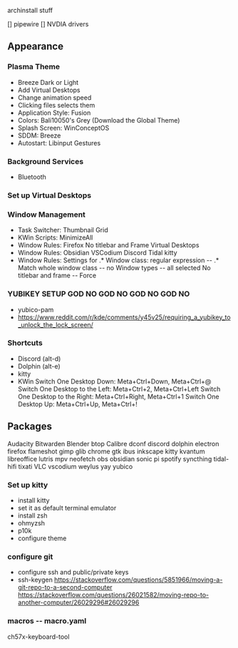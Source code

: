 archinstall stuff

[] pipewire
[] NVDIA drivers
## Appearance 
### **Plasma Theme**
- Breeze Dark or Light
- Add Virtual Desktops 
- Change animation speed 
- Clicking files selects them 
- Application Style: Fusion
- Colors: Bali10050's Grey (Download the Global Theme)
- Splash Screen: WinConceptOS
- SDDM: Breeze 
- Autostart: Libinput Gestures

### Background Services
- Bluetooth

### Set up Virtual Desktops

### Window Management
- Task Switcher: Thumbnail Grid 
- KWin Scripts: MinimizeAll
- Window Rules: Firefox 
	No titlebar and Frame 
	Virtual Desktops 
- Window Rules: Obsidian VSCodium Discord Tidal kitty 
- Window Rules: Settings for .*
	Window class: regular expression -- .* 
	Match whole window class -- no
	Window types -- all selected
	No titlebar and frame -- Force

### YUBIKEY SETUP GOD NO GOD NO GOD NO GOD NO
- yubico-pam 
- https://www.reddit.com/r/kde/comments/y45v25/requiring_a_yubikey_to_unlock_the_lock_screen/ 

### Shortcuts
- Discord (alt-d)
- Dolphin (alt-e)
- kitty
- KWin
	Switch One Desktop Down: Meta+Ctrl+Down, Meta+Ctrl+@
	Switch One Desktop to the Left: Meta+Ctrl+2, Meta+Ctrl+Left
	Switch One Desktop to the Right: Meta+Ctrl+Right, Meta+Ctrl+1
	Switch One Desktop Up: Meta+Ctrl+Up, Meta+Ctrl+!


## Packages
Audacity
Bitwarden
Blender
btop
Calibre
dconf
discord
dolphin
electron
firefox
flameshot
gimp
glib
chrome
gtk
ibus
inkscape
kitty
kvantum
libreoffice
lutris
mpv
neofetch
obs
obsidian
sonic pi 
spotify
syncthing
tidal-hifi
tixati
VLC
vscodium
weylus
yay
yubico
### Set up kitty
- install kitty
- set it as default terminal emulator
- install zsh
- ohmyzsh
- p10k
- configure theme 
### configure git 
- configure ssh and public/private keys 
- ssh-keygen
https://stackoverflow.com/questions/5851966/moving-a-git-repo-to-a-second-computer
https://stackoverflow.com/questions/26021582/moving-repo-to-another-computer/26029296#26029296
### macros -- macro.yaml
ch57x-keyboard-tool
